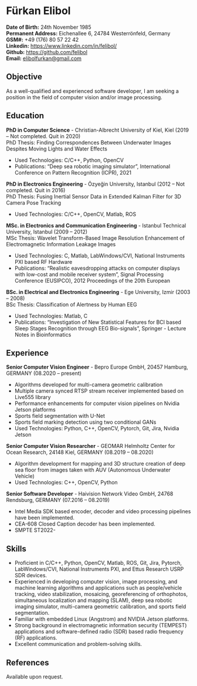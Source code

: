 # Fürkan Elibol
**Date of Birth:** 24th November 1985<br>
**Permanent Address:** Eichenallee 6, 24784 Westerrönfeld, Germany<br>
**GSM#:** +49 (176) 80 57 22 42<br>
**Linkedin:** https://www.linkedin.com/in/felibol/<br>
**Github:** https://github.com/felibol<br>
**Email:** elibolfurkan@gmail.com

## Objective
As a well-qualified and experienced software developer, I am seeking a position in the field of computer vision and/or image processing.

## Education
**PhD in Computer Science** - Christian-Albrecht University of Kiel, Kiel (2019 – Not completed. Quit in 2020)<br>
PhD Thesis: Finding Correspondences Between Underwater Images Despites Moving Lights and Water Effects<br>
- Used Technologies: C/C++, Python, OpenCV
- Publications: “Deep sea robotic imaging simulator”, International Conference on Pattern Recognition (ICPR), 2021

**PhD in Electronics Engineering** - Özyeğin University, Istanbul (2012 – Not completed. Quit in 2016)<br>
PhD Thesis: Fusing Inertial Sensor Data in Extended Kalman Filter for 3D Camera Pose Tracking<br>
- Used Technologies: C/C++, OpenCV, Matlab, ROS

**MSc. in Electronics and Communication Engineering** - Istanbul Technical University, Istanbul (2009 – 2012)<br>
MSc Thesis: Wavelet Transform-Based Image Resolution Enhancement of Electromagnetic Information Leakage Images<br>
- Used Technologies: C, Matlab, LabWindows/CVI, National Instruments PXI based RF Hardware
- Publications: “Realistic eavesdropping attacks on computer displays with low-cost and mobile receiver system”, Signal Processing Conference (EUSIPCO), 2012 Proceedings of the 20th European

**BSc. in Electrical and Electronics Engineering** - Ege University, Izmir (2003 – 2008)<br>
BSc Thesis: Classification of Alertness by Human EEG<br>
- Used Technologies: Matlab, C
- Publications: “Investigation of New Statistical Features for BCI based Sleep Stages Recognition through EEG Bio-signals”, Springer - Lecture Notes in Bioinformatics

## Experience
**Senior Computer Vision Engineer** - Bepro Europe GmbH, 20457 Hamburg, GERMANY (08.2020 – present)<br>
- Algorithms developed for multi-camera geometric calibration
- Multiple camera synced RTSP stream receiver implemented based on Live555 library
- Performance enhancements for computer vision pipelines on Nvidia Jetson platforms
- Sports field segmentation with U-Net
- Sports field marking detection using two conditional GANs
- Used Technologies: Python, C++, OpenCV, Pytorch, Git, Jira, Nvidia Jetson

**Senior Computer Vision Researcher** - GEOMAR Helmholtz Center for Ocean Research, 24148 Kiel, GERMANY (08.2019 – 08.2020)<br>
- Algorithm development for mapping and 3D structure creation of deep sea floor from images taken with AUV (Autonomous Underwater Vehicle)
- Used Technologies: C++, OpenCV, Python

**Senior Software Developer** - Haivision Network Video GmbH, 24768 Rendsburg, GERMANY (07.2016 – 08.2019)<br>
- Intel Media SDK based encoder, decoder and video processing pipelines have been implemented.
- CEA-608 Closed Caption decoder has been implemented.
- SMPTE ST2022-

## Skills
- Proficient in C/C++, Python, OpenCV, Matlab, ROS, Git, Jira, Pytorch, LabWindows/CVI, National Instruments PXI, and Ettus Research USRP SDR devices.
- Experienced in developing computer vision, image processing, and machine learning algorithms and applications such as people/vehicle tracking, video stabilization, mosaicing, georeferencing of orthophotos, simultaneous localization and mapping (SLAM), deep sea robotic imaging simulator, multi-camera geometric calibration, and sports field segmentation.
- Familiar with embedded Linux (Angstrom) and NVIDIA Jetson platforms.
- Strong background in electromagnetic information security (TEMPEST) applications and software-defined radio (SDR) based radio frequency (RF) applications.
- Excellent communication and problem-solving skills.

## References
Available upon request.